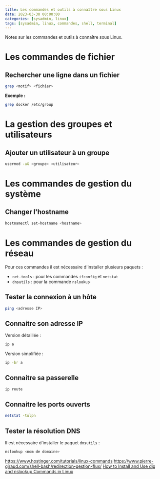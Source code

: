 ```yaml
---
title: Les commandes et outils à connaître sous Linux
date: 2023-03-30 00:00:00
categories: [sysadmin, linux]
tags: [sysadmin, linux, commandes, shell, terminal]
---
```


Notes sur les commandes et outils à connaître sous Linux.

# Les commandes de fichier  

## Rechercher une ligne dans un fichier

```bash
grep <motif> <fichier>
```

**Exemple :**

```bash
grep docker /etc/group
```

# La gestion des groupes et utilisateurs

## Ajouter un utilisateur à un groupe

```bash
usermod -aG <groupe> <utilisateur>
```

# Les commandes de gestion du système

## Changer l'hostname

```bash
hostnamectl set-hostname <hostname>
```

# Les commandes de gestion du réseau

Pour ces commandes il est nécessaire d'installer plusieurs paquets :

- `net-tools` : pour les commandes `ifconfig` et `netstat`
- `dnsutils` : pour la commande `nslookup`

## Tester la connexion à un hôte

```bash
ping <adresse IP>
```

## Connaitre son adresse IP

Version détaillée :

```bash
ip a
```

Version simplifiée :

```bash
ip -br a
```

## Connaitre sa passerelle

```bash
ip route
```

## Connaitre les ports ouverts

```bash
netstat -tulpn
```

## Tester la résolution DNS

Il est nécessaire d'installer le paquet `dnsutils` :

```bash
nslookup <nom de domaine>
```

https://www.hostinger.com/tutorials/linux-commands
https://www.pierre-giraud.com/shell-bash/redirection-gestion-flux/
[How to Install and Use dig and nslookup Commands in Linux](https://www.tecmint.com/install-dig-and-nslookup-in-linux/)